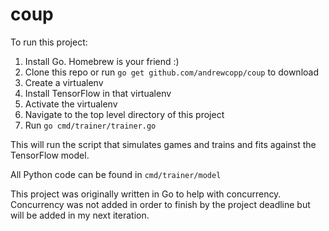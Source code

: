 # coup

To run this project:

1) Install Go. Homebrew is your friend :)
2) Clone this repo or run `go get github.com/andrewcopp/coup` to download
3) Create a virtualenv
4) Install TensorFlow in that virtualenv
5) Activate the virtualenv
3) Navigate to the top level directory of this project
4) Run `go cmd/trainer/trainer.go`

This will run the script that simulates games and trains and fits against the TensorFlow model.

All Python code can be found in `cmd/trainer/model`

This project was originally written in Go to help with concurrency. Concurrency was not
added in order to finish by the project deadline but will be added in my next iteration.
